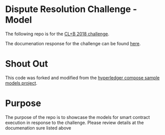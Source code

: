 # Dispute Resolution Challenge - Model
The following repo is for the [CL+B 2018 challenge](https://legalhackers.org/clbfest2018-hack/).

The documenation response for the challenge can be found [here](https://github.com/martinp47/Copyright-Protection-for-All).

# Shout Out
This code was forked and modified from the [hyperledger compose sample models project](https://github.com/hyperledger/composer-sample-models).

# Purpose
The purpose of the repo is to showcase the models for smart contract execution in response to the challenge. Please review details at the documenation sure listed above
